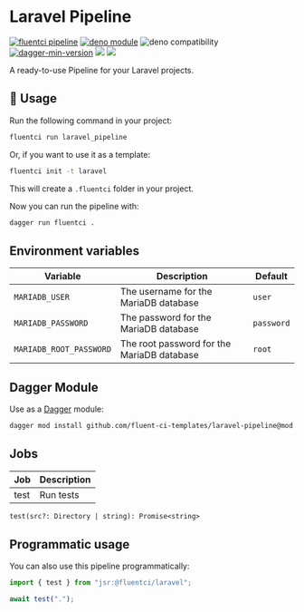# Laravel Pipeline

[![fluentci pipeline](https://img.shields.io/badge/dynamic/json?label=pkg.fluentci.io&labelColor=%23000&color=%23460cf1&url=https%3A%2F%2Fapi.fluentci.io%2Fv1%2Fpipeline%2Flaravel_pipeline&query=%24.version)](https://pkg.fluentci.io/laravel_pipeline)
[![deno module](https://shield.deno.dev/x/laravel_pipeline)](https://deno.land/x/laravel_pipeline)
![deno compatibility](https://shield.deno.dev/deno/^1.42)
[![dagger-min-version](https://img.shields.io/badge/dagger-v0.11.7-blue?color=3D66FF&labelColor=000000)](https://dagger.io)
[![](https://jsr.io/badges/@fluentci/laravel)](https://jsr.io/@fluentci/laravel)
[![](https://img.shields.io/codecov/c/gh/fluent-ci-templates/laravel-pipeline)](https://codecov.io/gh/fluent-ci-templates/laravel-pipeline)

A ready-to-use Pipeline for your Laravel projects.

## 🚀 Usage

Run the following command in your project:

```bash
fluentci run laravel_pipeline
```

Or, if you want to use it as a template:

```bash
fluentci init -t laravel
```

This will create a `.fluentci` folder in your project.

Now you can run the pipeline with:

```bash
dagger run fluentci .
```

## Environment variables

| Variable               | Description                                | Default |
| ---------------------- | ------------------------------------------ | ------------- |
|`MARIADB_USER`          | The username for the MariaDB database      | `user`        |
|`MARIADB_PASSWORD`      | The password for the MariaDB database      | `password`    |
|`MARIADB_ROOT_PASSWORD` | The root password for the MariaDB database | `root`        |

## Dagger Module

Use as a [Dagger](https://dagger.io) module:

```bash
dagger mod install github.com/fluent-ci-templates/laravel-pipeline@mod
```

## Jobs

| Job       | Description   |
| --------- | ------------- |
| test      | Run tests     |

```graphql
test(src?: Directory | string): Promise<string>
```

## Programmatic usage

You can also use this pipeline programmatically:

```ts
import { test } from "jsr:@fluentci/laravel";

await test(".");

```
